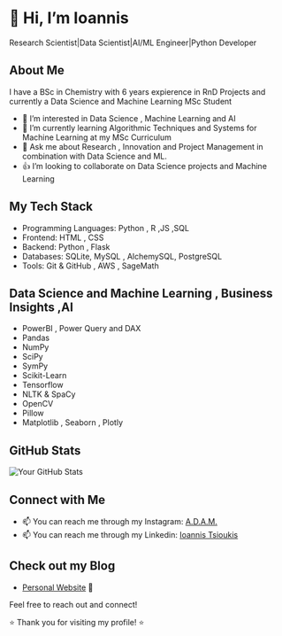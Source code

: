 # 👋 Hi, I’m Ioannis 
Research Scientist|Data Scientist|AI/ML Engineer|Python Developer
## About Me
I have a BSc in Chemistry with 6 years expierence in RnD Projects and currently a Data Science and Machine Learning MSc Student

- 👀 I’m interested in Data Science , Machine Learning and AI
- 🌱 I’m currently learning Algorithmic Techniques and Systems for Machine Learning at my MSc Curriculum 
- 💬 Ask me about Research , Innovation and Project Management in combination with Data Science and ML.
- 👍 I’m looking to collaborate on Data Science projects and Machine Learning 


## My Tech Stack
- Programming Languages: Python , R ,JS ,SQL 
- Frontend: HTML , CSS
- Backend: Python , Flask 
- Databases: SQLite, MySQL , AlchemySQL, PostgreSQL
- Tools: Git & GitHub , AWS , SageMath 

## Data Science and Machine Learning , Business Insights ,AI
- PowerBI , Power Query and DAX
- Pandas
- NumPy
- SciPy
- SymPy
- Scikit-Learn
- Tensorflow
- NLTK & SpaCy
- OpenCV
- Pillow
- Matplotlib , Seaborn , Plotly


## GitHub Stats

![Your GitHub Stats](https://github-readme-stats.vercel.app/api?username=PyDevIan&show_icons=true&count_private=true)


## Connect with Me

- 📫 You can reach me through my Instagram: [A.D.A.M.](https://www.instagram.com/adam_ai_ml?igsh=Z2Y5c3YycWFjeGdy)
- 📫 You can reach me through my Linkedin: [Ioannis Tsioukis](https://www.linkedin.com/in/ioannis-tsioukis/)

## Check out my Blog
- [Personal Website](https://pydevian.github.io/BlogWebsite/) 🚀 


Feel free to reach out and connect!

⭐️ Thank you for visiting my profile! ⭐️

